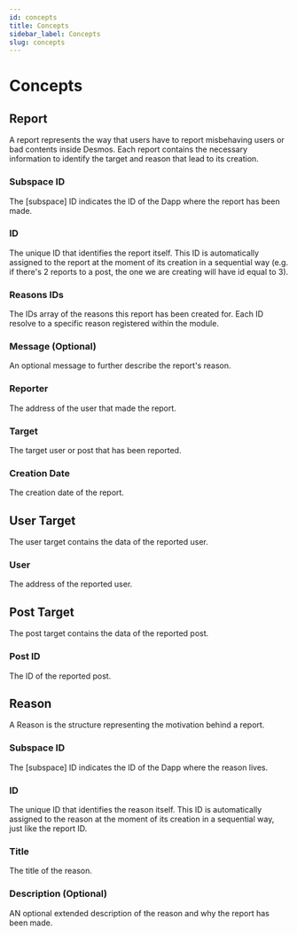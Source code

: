 ```yaml
---
id: concepts
title: Concepts
sidebar_label: Concepts
slug: concepts
---
```


# Concepts 

## Report
A report represents the way that users have to report misbehaving users or bad contents inside Desmos. 
Each report contains the necessary information to identify the target and reason that lead to its creation.

### Subspace ID
The [subspace] ID indicates the ID of the Dapp where the report has been made.

### ID
The unique ID that identifies the report itself. This ID is automatically assigned to the report at the moment of its
creation in a sequential way (e.g. if there's 2 reports to a post, the one we are creating will have id equal to 3).

### Reasons IDs
The IDs array of the reasons this report has been created for. Each ID resolve to a specific reason registered within the
module.

### Message (Optional)
An optional message to further describe the report's reason.

### Reporter
The address of the user that made the report.

### Target
The target user or post that has been reported.

### Creation Date
The creation date of the report.

## User Target
The user target contains the data of the reported user.

### User
The address of the reported user.

## Post Target
The post target contains the data of the reported post.

### Post ID
The ID of the reported post.

## Reason
A Reason is the structure representing the motivation behind a report.

### Subspace ID
The [subspace] ID indicates the ID of the Dapp where the reason lives.

### ID
The unique ID that identifies the reason itself. This ID is automatically assigned to the reason at the moment of its
creation in a sequential way, just like the report ID.

### Title
The title of the reason.

### Description (Optional)
AN optional extended description of the reason and why the report has been made.

